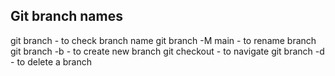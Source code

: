 ## Git branch names 

git branch - to check branch name
git branch -M main - to rename branch
git branch -b <newbranchname> - to create new branch
git checkout <branchname> - to navigate
git branch -d <branch-name> - to delete a branch


